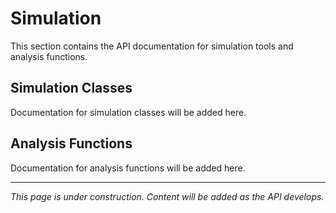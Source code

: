# Simulation

This section contains the API documentation for simulation tools and analysis functions.

## Simulation Classes

Documentation for simulation classes will be added here.

## Analysis Functions

Documentation for analysis functions will be added here.

---

*This page is under construction. Content will be added as the API develops.* 
